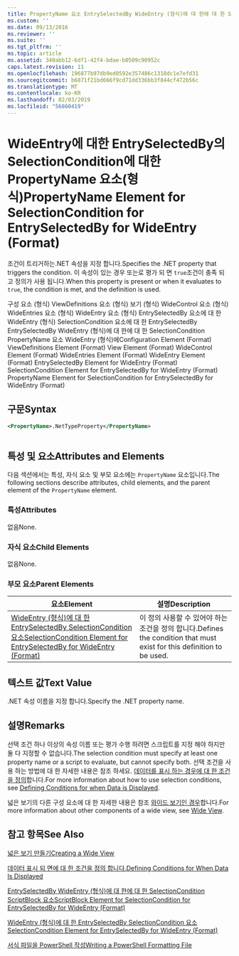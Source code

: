 ```yaml
---
title: PropertyName 요소 EntrySelectedBy WideEntry (형식)에 대 한에 대 한 SelectionCondition | Microsoft Docs
ms.custom: ''
ms.date: 09/13/2016
ms.reviewer: ''
ms.suite: ''
ms.tgt_pltfrm: ''
ms.topic: article
ms.assetid: 340abb12-6df1-42f4-bdae-b0509c90952c
caps.latest.revision: 11
ms.openlocfilehash: 196877b97db9ed0592e357486c1318dc1e7efd31
ms.sourcegitcommit: b6871f21bd666f9cd71dd336bb3f844cf472b56c
ms.translationtype: MT
ms.contentlocale: ko-KR
ms.lasthandoff: 02/03/2019
ms.locfileid: "56860419"
---
```

# <a name="propertyname-element-for-selectioncondition-for-entryselectedby-for-wideentry-format"></a><span data-ttu-id="b3873-102">WideEntry에 대한 EntrySelectedBy의 SelectionCondition에 대한 PropertyName 요소(형식)</span><span class="sxs-lookup"><span data-stu-id="b3873-102">PropertyName Element for SelectionCondition for EntrySelectedBy for WideEntry (Format)</span></span>

<span data-ttu-id="b3873-103">조건이 트리거하는.NET 속성을 지정 합니다.</span><span class="sxs-lookup"><span data-stu-id="b3873-103">Specifies the .NET property that triggers the condition.</span></span> <span data-ttu-id="b3873-104">이 속성이 있는 경우 또는로 평가 되 면 `true`조건이 충족 되 고 정의가 사용 됩니다.</span><span class="sxs-lookup"><span data-stu-id="b3873-104">When this property is present or when it evaluates to `true`, the condition is met, and the definition is used.</span></span>

<span data-ttu-id="b3873-105">구성 요소 (형식) ViewDefinitions 요소 (형식) 보기 (형식) WideControl 요소 (형식) WideEntries 요소 (형식) WideEntry 요소 (형식) EntrySelectedBy 요소에 대 한 WideEntry (형식) SelectionCondition 요소에 대 한 EntrySelectedBy EntrySelectedBy WideEntry (형식)에 대 한에 대 한 SelectionCondition PropertyName 요소 WideEntry (형식)에</span><span class="sxs-lookup"><span data-stu-id="b3873-105">Configuration Element (Format) ViewDefinitions Element (Format) View Element (Format) WideControl Element (Format) WideEntries Element (Format) WideEntry Element (Format) EntrySelectedBy Element for WideEntry (Format) SelectionCondition Element for EntrySelectedBy for WideEntry (Format) PropertyName Element for SelectionCondition for EntrySelectedBy for WideEntry (Format)</span></span>

## <a name="syntax"></a><span data-ttu-id="b3873-106">구문</span><span class="sxs-lookup"><span data-stu-id="b3873-106">Syntax</span></span>

```xml
<PropertyName>.NetTypeProperty</PropertyName>
```

```csharp

```

## <a name="attributes-and-elements"></a><span data-ttu-id="b3873-107">특성 및 요소</span><span class="sxs-lookup"><span data-stu-id="b3873-107">Attributes and Elements</span></span>

<span data-ttu-id="b3873-108">다음 섹션에서는 특성, 자식 요소 및 부모 요소에는 `PropertyName` 요소입니다.</span><span class="sxs-lookup"><span data-stu-id="b3873-108">The following sections describe attributes, child elements, and the parent element of the `PropertyName` element.</span></span>

### <a name="attributes"></a><span data-ttu-id="b3873-109">특성</span><span class="sxs-lookup"><span data-stu-id="b3873-109">Attributes</span></span>

<span data-ttu-id="b3873-110">없음</span><span class="sxs-lookup"><span data-stu-id="b3873-110">None.</span></span>

### <a name="child-elements"></a><span data-ttu-id="b3873-111">자식 요소</span><span class="sxs-lookup"><span data-stu-id="b3873-111">Child Elements</span></span>

<span data-ttu-id="b3873-112">없음</span><span class="sxs-lookup"><span data-stu-id="b3873-112">None.</span></span>

### <a name="parent-elements"></a><span data-ttu-id="b3873-113">부모 요소</span><span class="sxs-lookup"><span data-stu-id="b3873-113">Parent Elements</span></span>

|<span data-ttu-id="b3873-114">요소</span><span class="sxs-lookup"><span data-stu-id="b3873-114">Element</span></span>|<span data-ttu-id="b3873-115">설명</span><span class="sxs-lookup"><span data-stu-id="b3873-115">Description</span></span>|
|-------------|-----------------|
|[<span data-ttu-id="b3873-116">WideEntry (형식)에 대 한 EntrySelectedBy SelectionCondition 요소</span><span class="sxs-lookup"><span data-stu-id="b3873-116">SelectionCondition Element for EntrySelectedBy for WideEntry (Format)</span></span>](./selectioncondition-element-for-entryselectedby-for-widecontrol-format.md)|<span data-ttu-id="b3873-117">이 정의 사용할 수 있어야 하는 조건을 정의 합니다.</span><span class="sxs-lookup"><span data-stu-id="b3873-117">Defines the condition that must exist for this definition to be used.</span></span>|

## <a name="text-value"></a><span data-ttu-id="b3873-118">텍스트 값</span><span class="sxs-lookup"><span data-stu-id="b3873-118">Text Value</span></span>

<span data-ttu-id="b3873-119">.NET 속성 이름을 지정 합니다.</span><span class="sxs-lookup"><span data-stu-id="b3873-119">Specify the .NET property name.</span></span>

## <a name="remarks"></a><span data-ttu-id="b3873-120">설명</span><span class="sxs-lookup"><span data-stu-id="b3873-120">Remarks</span></span>

<span data-ttu-id="b3873-121">선택 조건 하나 이상의 속성 이름 또는 평가 수행 하려면 스크립트를 지정 해야 하지만 둘 다 지정할 수 없습니다.</span><span class="sxs-lookup"><span data-stu-id="b3873-121">The selection condition must specify at least one property name or a script to evaluate, but cannot specify both.</span></span> <span data-ttu-id="b3873-122">선택 조건을 사용 하는 방법에 대 한 자세한 내용은 참조 하세요. [데이터를 표시 하는 경우에 대 한 조건을 정의](./defining-conditions-for-displaying-data.md)합니다.</span><span class="sxs-lookup"><span data-stu-id="b3873-122">For more information about how to use selection conditions, see [Defining Conditions for when Data is Displayed](./defining-conditions-for-displaying-data.md).</span></span>

<span data-ttu-id="b3873-123">넓은 보기의 다른 구성 요소에 대 한 자세한 내용은 참조 [와이드 보기인 경우](./creating-a-wide-view.md)합니다.</span><span class="sxs-lookup"><span data-stu-id="b3873-123">For more information about other components of a wide view, see [Wide View](./creating-a-wide-view.md).</span></span>

## <a name="see-also"></a><span data-ttu-id="b3873-124">참고 항목</span><span class="sxs-lookup"><span data-stu-id="b3873-124">See Also</span></span>

[<span data-ttu-id="b3873-125">넓은 보기 만들기</span><span class="sxs-lookup"><span data-stu-id="b3873-125">Creating a Wide View</span></span>](./creating-a-wide-view.md)

[<span data-ttu-id="b3873-126">데이터 표시 되 면에 대 한 조건을 정의 합니다.</span><span class="sxs-lookup"><span data-stu-id="b3873-126">Defining Conditions for When Data Is Displayed</span></span>](./defining-conditions-for-displaying-data.md)

[<span data-ttu-id="b3873-127">EntrySelectedBy WideEntry (형식)에 대 한에 대 한 SelectionCondition ScriptBlock 요소</span><span class="sxs-lookup"><span data-stu-id="b3873-127">ScriptBlock Element for SelectionCondition for EntrySelectedBy for WideEntry (Format)</span></span>](./scriptblock-element-for-selectioncondition-for-entryselectedby-for-widecontrol-format.md)

[<span data-ttu-id="b3873-128">WideEntry (형식)에 대 한 EntrySelectedBy SelectionCondition 요소</span><span class="sxs-lookup"><span data-stu-id="b3873-128">SelectionCondition Element for EntrySelectedBy for WideEntry (Format)</span></span>](./selectioncondition-element-for-entryselectedby-for-widecontrol-format.md)

[<span data-ttu-id="b3873-129">서식 파일을 PowerShell 작성</span><span class="sxs-lookup"><span data-stu-id="b3873-129">Writing a PowerShell Formatting File</span></span>](./writing-a-powershell-formatting-file.md)
